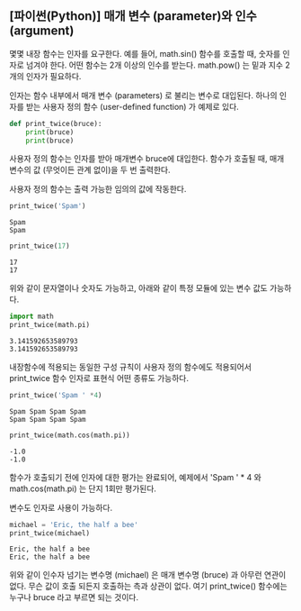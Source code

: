 ## [파이썬(Python)] 매개 변수 (parameter)와 인수 (argument)
몇몇 내장 함수는 인자를 요구한다. 예를 들어, math.sin() 함수를 호출할 때, 숫자를 인자로 넘겨야 한다. 어떤 함수는 2개 이상의 인수를 받는다. math.pow() 는 밑과 지수 2개의 인자가 필요하다.

인자는 함수 내부에서 매개 변수 (parameters) 로 불리는 변수로 대입된다. 하나의 인자를 받는 사용자 정의 함수 (user-defined function) 가 예제로 있다.


```python
def print_twice(bruce):
    print(bruce)
    print(bruce)
```

사용자 정의 함수는 인자를 받아 매개변수 bruce에 대입한다. 함수가 호출될 때, 매개 변수의 값 (무엇이든 관계 없이)을 두 번 출력한다.

사용자 정의 함수는 출력 가능한 임의의 값에 작동한다.


```python
print_twice('Spam')
```

    Spam
    Spam
    


```python
print_twice(17)
```

    17
    17
    

위와 같이 문자열이나 숫자도 가능하고, 아래와 같이 특정 모듈에 있는 변수 값도 가능하다.


```python
import math
print_twice(math.pi)
```

    3.141592653589793
    3.141592653589793
    

내장함수에 적용되는 동일한 구성 규칙이 사용자 정의 함수에도 적용되어서 print_twice 함수 인자로 표현식 어떤 종류도 가능하다.


```python
print_twice('Spam ' *4)
```

    Spam Spam Spam Spam 
    Spam Spam Spam Spam 
    


```python
print_twice(math.cos(math.pi))
```

    -1.0
    -1.0
    

함수가 호출되기 전에 인자에 대한 평가는 완료되어, 예제에서 'Spam ' * 4 와 math.cos(math.pi) 는 단지 1회만 평가된다.

변수도 인자로 사용이 가능하다.


```python
michael = 'Eric, the half a bee'
print_twice(michael)
```

    Eric, the half a bee
    Eric, the half a bee
    

위와 같이 인수자 넘기는 변수명 (michael) 은 매개 변수명 (bruce) 과 아무런 연관이 없다. 무슨 값이 호출 되든지 호출하는 측과 상관이 없다. 여기 print_twice() 함수에는 누구나 bruce 라고 부르면 되는 것이다.
